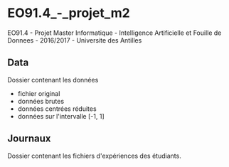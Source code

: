 # EO91.4_-_projet_m2
EO91.4 - Projet Master Informatique - Intelligence Artificielle et Fouille de Donnees - 2016/2017 - Universite des Antilles

## Data
Dossier contenant les données
* fichier original
* données brutes
* données centrées réduites
* données sur l'intervalle [-1, 1]

## Journaux
Dossier contenant les fichiers d'expériences des étudiants.
